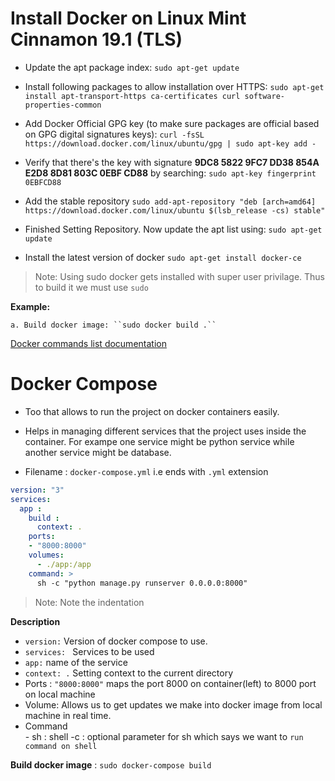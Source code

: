 # Install Docker on Linux Mint Cinnamon 19.1 (TLS)
  - Update the apt package index:
    ``sudo apt-get update``
    
  - Install following packages to allow installation over HTTPS:
  ``sudo apt-get install apt-transport-https ca-certificates curl software-properties-common``
  
  - Add Docker Official GPG key (to make sure packages are official based on GPG digital signatures keys):
  ``curl -fsSL https://download.docker.com/linux/ubuntu/gpg | sudo apt-key add -``
  
  - Verify that there's the key with signature **9DC8 5822 9FC7 DD38 854A E2D8 8D81 803C 0EBF CD88** by searching:
  ``sudo apt-key fingerprint 0EBFCD88``
  
  - Add the stable repository
  ``sudo add-apt-repository "deb [arch=amd64] https://download.docker.com/linux/ubuntu $(lsb_release -cs) stable"``
  
  - Finished Setting Repository. Now update the apt list using:
  ``sudo apt-get update``
  
  - Install the latest version of docker
  ``sudo apt-get install docker-ce``
> Note: Using sudo docker gets installed with super user privilage. Thus to build it we must use ``sudo``

  **Example:**

    a. Build docker image: ``sudo docker build .``
 
 [Docker commands list documentation](https://docs.docker.com/engine/reference/commandline/container_ls/)
 
 # Docker Compose
  - Too that allows to run the project on docker containers easily.
  - Helps in managing different services that the project uses inside the container. For exampe one service might be python service while another service might be database.
  
  - Filename : ``docker-compose.yml`` i.e ends with ``.yml`` extension
  
  ```yml
  version: "3"
  services:
    app :
      build :
        context: .
      ports:
      - "8000:8000"
      volumes:
        - ./app:/app
      command: >
        sh -c "python manage.py runserver 0.0.0.0:8000"
  ```
  > Note: Note the indentation
  
  
  **Description**
  
   - ``version:`` Version of docker compose to use.
   - ``services: `` Services to be used
   - ``app:``  name of the service
   - ``context: .`` Setting context to the current directory 
   - Ports : ``"8000:8000"`` maps the port 8000 on container(left) to 8000 port on local machine
   - Volume: Allows us to get updates we make into docker image from local machine in real time.
   - Command  
          - sh : shell 
          -c : optional parameter for sh which says we want to ``run command on shell``
 
 **Build docker image** : ``sudo docker-compose build``
 
   
    
    
    
  
  
 
